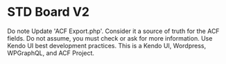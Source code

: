 # STD Board V2
Do note Update 'ACF Export.php'. Consider it a source of truth for the ACF fields.
Do not assume, you must check or ask for more information.
Use Kendo UI best development practices.
This is a Kendo UI, Wordpress, WPGraphQL, and ACF Project.